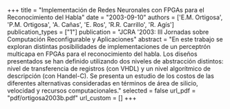 +++
title = "Implementación de Redes Neuronales con FPGAs para el Reconocimiento del Habla"
date = "2003-09-10"
authors = ['E.M. Ortigosa', 'P.M. Ortigosa', 'A. Cañas', 'E. Ros', 'R.R. Carrillo', 'R. Agís']
publication_types = ["1"]
publication = "JCRA '2003: III Jornadas sobre Computación Reconfigurable y Aplicaciones"
abstract = "En este trabajo se exploran distintas posibilidades de implementaciones de un perceptrón multicapa en FPGAs para el reconocimiento del habla. Los diseños presentados se han definido utilizando dos niveles de abstracción distintos: nivel de transferencia de registros (con VHDL) y un nivel algorítmico de descripción (con Handel-C). Se presenta un estudio de los costos de las diferentes alternativas consideradas en términos de área de silicio, velocidad y recursos computacionales."
selected = false
url_pdf = "pdf/ortigosa2003b.pdf"
url_custom = []
+++
